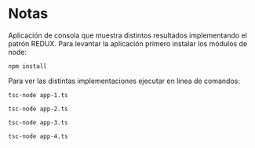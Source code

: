 # Notas
Aplicación de consola que muestra distintos resultados implementando el patrón REDUX.
Para levantar la aplicación primero instalar los módulos de node:

```
npm install
```

Para ver las distintas implementaciones ejecutar en línea de comandos:

```
tsc-node app-1.ts
```

```
tsc-node app-2.ts
```

```
tsc-node app-3.ts
```

```
tsc-node app-4.ts
```